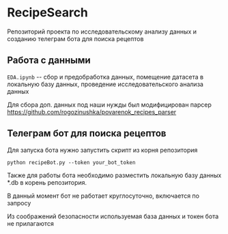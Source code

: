 # RecipeSearch
Репозиторий проекта по исследовательскому анализу данных и созданию телеграм бота для поиска рецептов

## Работа с данными

```EDA.ipynb``` -- сбор и предобработка данных, помещение датасета в локальную базу данных, проведение исследовательского анализа данных

Для сбора доп. данных под наши нужды был модифицирован парсер https://github.com/rogozinushka/povarenok_recipes_parser

## Телеграм бот для поиска рецептов

Для запуска бота нужно запустить скрипт из корня репозитория

```
python recipeBot.py --token your_bot_token
```
Также для работы бота необходимо разместить локальную базу данных *.db в корень репозитория.

В данный момент бот не работает круглосуточно, включается по запросу

Из соображений безопасности используемая база данных и токен бота не прилагаются
